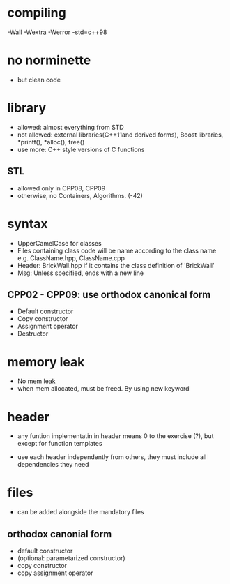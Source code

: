 # compiling
-Wall -Wextra -Werror -std=c++98

# no norminette
- but clean code

# library
- allowed: almost everything from STD
- not allowed: external libraries(C++11and derived forms), Boost libraries, *printf(), *alloc(), free()
- use more: C++ style versions of C functions

## STL
- allowed only in CPP08, CPP09
- otherwise, no Containers, Algorithms. (-42)

# syntax
- UpperCamelCase for classes
- Files containing class code will be name according to the class name
e.g. ClassName.hpp, ClassName.cpp
- Header: BrickWall.hpp if it contains the class definition of 'BrickWall'
- Msg: Unless specified, ends with a new line

## CPP02 - CPP09: use orthodox canonical form
- Default constructor
- Copy constructor
- Assignment operator
- Destructor

# memory leak
- No mem leak
- when mem allocated, must be freed. By using new keyword


# header
- any funtion implementatin in header means 0 to the exercise (?), but except for function templates

- use each header independently from others, they must include all dependencies they need

# files
- can be added alongside the mandatory files


## orthodox canonial form
- default constructor
- (optional: parametarized constructor)
- copy constructor
- copy assignment operator